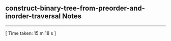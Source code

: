 <h2>construct-binary-tree-from-preorder-and-inorder-traversal Notes</h2><hr>[ Time taken: 15 m 18 s ]